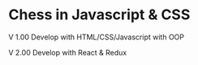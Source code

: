 Chess in Javascript & CSS
=====================

V 1.00
Develop with HTML/CSS/Javascript with OOP

V 2.00
Develop with React & Redux